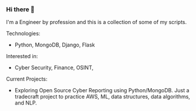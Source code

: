 ### Hi there 👋

I'm a Engineer by profession and this is a collection of some of my scripts. 

Technologies:
 - Python, MongoDB, Django, Flask
 
Interested in:
- Cyber Security, Finance, OSINT,

Current Projects:
- Exploring Open Source Cyber Reporting using Python/MongoDB.  Just a tradecraft project to practice AWS, ML, data structures, data algorithms, and NLP.  

